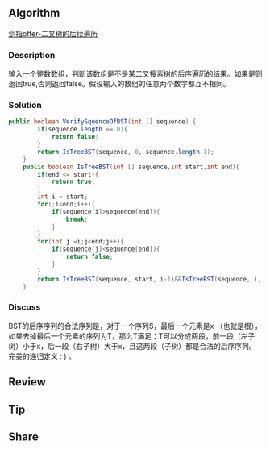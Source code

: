 ## Algorithm

[剑指offer-二叉树的后续遍历](https://www.nowcoder.com/practice/a861533d45854474ac791d90e447bafd?tpId=13&tags=&title=&diffculty=0&judgeStatus=0&rp=1)

### Description

输入一个整数数组，判断该数组是不是某二叉搜索树的后序遍历的结果。如果是则返回true,否则返回false。假设输入的数组的任意两个数字都互不相同。


### Solution

```java
public boolean VerifySquenceOfBST(int [] sequence) {
        if(sequence.length == 0){
            return false;
        }
        return IsTreeBST(sequence, 0, sequence.length-1);
    }
    public boolean IsTreeBST(int [] sequence,int start,int end){
        if(end <= start){
            return true;
        }
        int i = start;
        for(;i<end;i++){
            if(sequence[i]>sequence[end]){
                break;
            }
        }
        for(int j =i;j<end;j++){
            if(sequence[j]<sequence[end]){
                return false;
            }
        }
        return IsTreeBST(sequence, start, i-1)&&IsTreeBST(sequence, i, end-1);
    }
```

### Discuss

BST的后序序列的合法序列是，对于一个序列S，最后一个元素是x （也就是根），如果去掉最后一个元素的序列为T，那么T满足：T可以分成两段，前一段（左子树）小于x，后一段（右子树）大于x，且这两段（子树）都是合法的后序序列。完美的递归定义 : ) 。

## Review


## Tip


## Share

